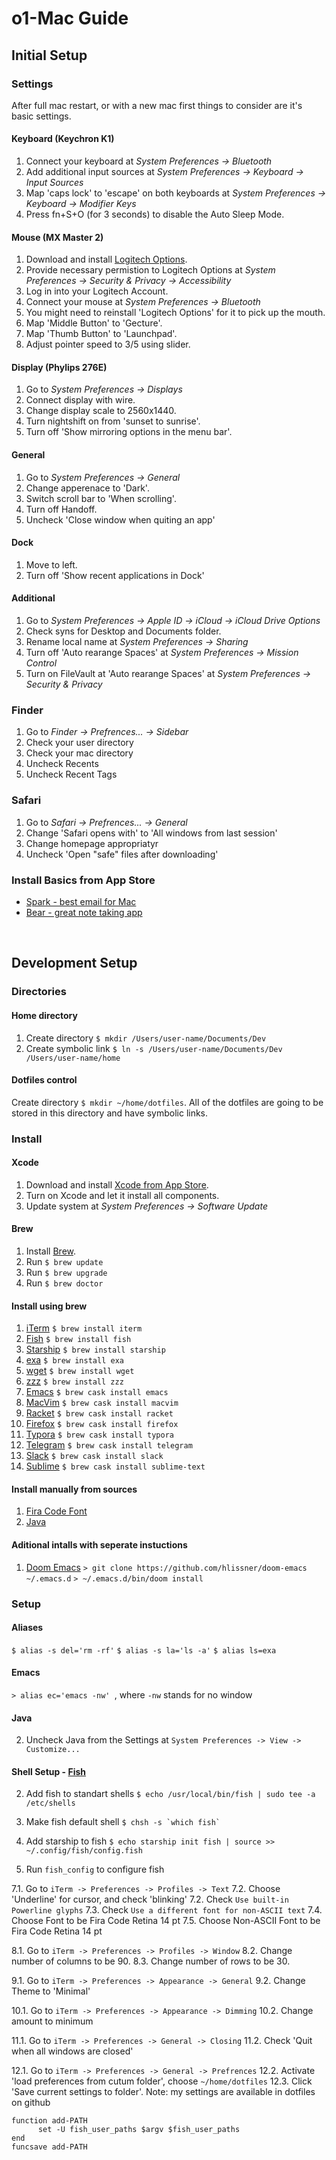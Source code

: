 # o1-Mac Guide

## Initial Setup
### Settings
After full mac restart, or with a new mac first things to consider are it's basic settings.

#### Keyboard (Keychron K1)
1. Connect your keyboard at _System Preferences -> Bluetooth_
2. Add additional input sources at _System Preferences -> Keyboard -> Input Sources_
3. Map 'caps lock' to 'escape' on both keyboards at _System Preferences -> Keyboard -> Modifier Keys_
4. Press fn+S+O (for 3 seconds) to disable the Auto Sleep Mode.

#### Mouse (MX Master 2)
1. Download and install [Logitech Options](https://www.logitech.com/en-us/product/options).
2. Provide necessary permistion to Logitech Options at _System Preferences -> Security & Privacy -> Accessibility_
3. Log in into your Logitech Account.
4. Connect your mouse at _System Preferences -> Bluetooth_
5. You might need to reinstall 'Logitech Options' for it to pick up the mouth.
6. Map 'Middle Button' to 'Gecture'.
7. Map 'Thumb Button' to 'Launchpad'.
8. Adjust pointer speed to 3/5 using slider.

#### Display (Phylips 276E)
1. Go to _System Preferences -> Displays_
2. Connect display with wire.
3. Change display scale to 2560x1440.
4. Turn nightshift on from 'sunset to sunrise'.
5. Turn off 'Show mirroring options in the menu bar'.

#### General
1. Go to _System Preferences -> General_
2. Change apperenace to 'Dark'.
3. Switch scroll bar to 'When scrolling'.
4. Turn off Handoff.
5. Uncheck 'Close window when quiting an app'

#### Dock
1. Move to left.
2. Turn off 'Show recent applications in Dock'

#### Additional
1. Go to _System Preferences -> Apple ID -> iCloud -> iCloud Drive Options_
2. Check syns for Desktop and Documents folder.
3. Rename local name at _System Preferences -> Sharing_
4. Turn off 'Auto rearange Spaces' at _System Preferences -> Mission Control_
4. Turn on FileVault at 'Auto rearange Spaces' at _System Preferences -> Security & Privacy_

### Finder
1. Go to _Finder -> Prefrences... -> Sidebar_
2. Check your user directory
3. Check your mac directory
4. Uncheck Recents
5. Uncheck Recent Tags

### Safari
1. Go to _Safari -> Prefrences... -> General_
2. Change 'Safari opens with' to 'All windows from last session'
3. Change homepage appropriatyr
4. Uncheck 'Open "safe" files after downloading'

### Install Basics from App Store
- [Spark - best email for Mac](https://apps.apple.com/us/app/spark-email-app-by-readdle/id1176895641?mt=12)
- [Bear - great note taking app](https://apps.apple.com/us/app/bear/id1091189122?mt=12)

<br />

## Development Setup

### Directories
#### Home directory
1. Create directory ``$ mkdir /Users/user-name/Documents/Dev``
2. Create symbolic link ``$ ln -s /Users/user-name/Documents/Dev /Users/user-name/home``

#### Dotfiles control
Create directory ``$ mkdir ~/home/dotfiles``. 
All of the dotfiles are going to be stored in this directory and have symbolic links.

### Install
#### Xcode
1. Download and install [Xcode from App Store](https://apps.apple.com/us/app/xcode/id497799835?mt=12).
2. Turn on Xcode and let it install all components.
3. Update system at _System Preferences -> Software Update_

#### Brew
1. Install [Brew](https://brew.sh/).
2. Run ``$ brew update``
3. Run ``$ brew upgrade``
4. Run ``$ brew doctor``

#### Install using brew
1. [iTerm](https://iterm2.com) ``$ brew install iterm``
2. [Fish](https://fishshell.com) ``$ brew install fish``
3. [Starship](https://starship.rs) ``$ brew install starship``
4. [exa](https://the.exa.website) ``$ brew install exa``
5. [wget](https://www.gnu.org/software/wget/) ``$ brew install wget``
6. [zzz](https://www.gnu.org/software/wget/) ``$ brew install zzz``
7. [Emacs](https://www.gnu.org/software/emacs/) ``$ brew cask install emacs``
8. [MacVim](https://macvim-dev.github.io/macvim/) ``$ brew cask install macvim``
9. [Racket](https://racket-lang.org) ``$ brew cask install racket``
10. [Firefox](https://www.mozilla.org/en-US/firefox/) ``$ brew cask install firefox``
11. [Typora](Typora) ``$ brew cask install typora``
12. [Telegram](https://telegram.org) ``$ brew cask install telegram``
13. [Slack](https://slack.com) ``$ brew cask install slack``
14. [Sublime](https://www.sublimetext.com) ``$ brew cask install sublime-text``

#### Install manually from sources
1. [Fira Code Font](https://github.com/tonsky/FiraCode)
2. [Java](https://java.com/en/download/)

#### Aditional intalls with seperate instuctions
1. [Doom Emacs](https://github.com/hlissner/doom-emacs)
``> git clone https://github.com/hlissner/doom-emacs ~/.emacs.d``
``> ~/.emacs.d/bin/doom install``


### Setup
#### Aliases
``$ alias -s del='rm -rf'``
``$ alias -s la='ls -a'``
``$ alias ls=exa``

#### Emacs
``> alias ec='emacs -nw' ``, where `-nw` stands for no window

#### Java
2. Uncheck Java from the Settings at ``System Preferences -> View -> Customize...``


#### Shell Setup - [Fish](https://fishshell.com)
2. Add fish to standart shells ``$ echo /usr/local/bin/fish | sudo tee -a /etc/shells``
3. Make fish default shell ``$ chsh -s `which fish` ``

5. Add starship to fish ``$ echo starship init fish | source >> ~/.config/fish/config.fish``

7. Run ``fish_config`` to configure fish

7.1. Go to ``iTerm -> Preferences -> Profiles -> Text``
7.2. Choose 'Underline' for cursor, and check 'blinking'
7.2. Check ``Use built-in Powerline glyphs``
7.3. Check ``Use a different font for non-ASCII text``
7.4. Choose Font to be Fira Code Retina 14 pt
7.5. Choose Non-ASCII Font to be Fira Code Retina 14 pt

8.1. Go to ``iTerm -> Preferences -> Profiles -> Window``
8.2. Change number of columns to be 90.
8.3. Change number of rows to be 30.

9.1. Go to ``iTerm -> Preferences -> Appearance -> General``
9.2. Change Theme to 'Minimal'

10.1. Go to ``iTerm -> Preferences -> Appearance -> Dimming``
10.2. Change amount to minimum

11.1. Go to ``iTerm -> Preferences -> General -> Closing``
11.2. Check 'Quit when all windows are closed'

12.1. Go to ``iTerm -> Preferences -> General -> Prefrences``
12.2. Activate 'load preferences from cutum folder', choose ``~/home/dotfiles``
12.3. Click 'Save current settings to folder'.
Note: my settings are available in dotfiles on github



```
function add-PATH
      set -U fish_user_paths $argv $fish_user_paths
end
funcsave add-PATH
```
